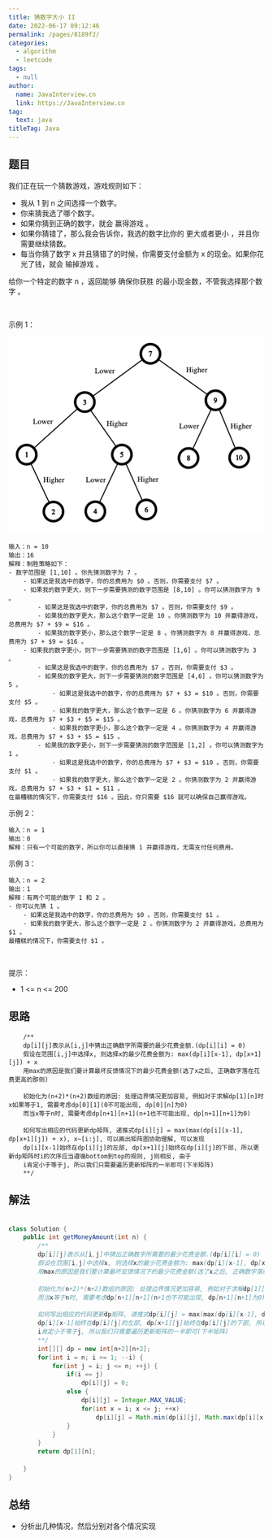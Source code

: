 ```yaml
---
title: 猜数字大小 II
date: 2022-06-17 09:12:46
permalink: /pages/8189f2/
categories: 
  - algorithm
  - leetcode
tags: 
  - null
author: 
  name: JavaInterview.cn
  link: https://JavaInterview.cn
tag: 
  text: java
titleTag: Java
---
```



## 题目

我们正在玩一个猜数游戏，游戏规则如下：

- 我从 1 到 n 之间选择一个数字。
- 你来猜我选了哪个数字。
- 如果你猜到正确的数字，就会 赢得游戏 。
- 如果你猜错了，那么我会告诉你，我选的数字比你的 更大或者更小 ，并且你需要继续猜数。
- 每当你猜了数字 x 并且猜错了的时候，你需要支付金额为 x 的现金。如果你花光了钱，就会 输掉游戏 。

给你一个特定的数字 n ，返回能够 确保你获胜 的最小现金数，不管我选择那个数字 。

 

示例 1：

![](../../../media/pictures/leetcode/graph.png)

    输入：n = 10
    输出：16
    解释：制胜策略如下：
    - 数字范围是 [1,10] 。你先猜测数字为 7 。
        - 如果这是我选中的数字，你的总费用为 $0 。否则，你需要支付 $7 。
        - 如果我的数字更大，则下一步需要猜测的数字范围是 [8,10] 。你可以猜测数字为 9 。
            - 如果这是我选中的数字，你的总费用为 $7 。否则，你需要支付 $9 。
            - 如果我的数字更大，那么这个数字一定是 10 。你猜测数字为 10 并赢得游戏，总费用为 $7 + $9 = $16 。
            - 如果我的数字更小，那么这个数字一定是 8 。你猜测数字为 8 并赢得游戏，总费用为 $7 + $9 = $16 。
        - 如果我的数字更小，则下一步需要猜测的数字范围是 [1,6] 。你可以猜测数字为 3 。
            - 如果这是我选中的数字，你的总费用为 $7 。否则，你需要支付 $3 。
            - 如果我的数字更大，则下一步需要猜测的数字范围是 [4,6] 。你可以猜测数字为 5 。
                - 如果这是我选中的数字，你的总费用为 $7 + $3 = $10 。否则，你需要支付 $5 。
                - 如果我的数字更大，那么这个数字一定是 6 。你猜测数字为 6 并赢得游戏，总费用为 $7 + $3 + $5 = $15 。
                - 如果我的数字更小，那么这个数字一定是 4 。你猜测数字为 4 并赢得游戏，总费用为 $7 + $3 + $5 = $15 。
            - 如果我的数字更小，则下一步需要猜测的数字范围是 [1,2] 。你可以猜测数字为 1 。
                - 如果这是我选中的数字，你的总费用为 $7 + $3 = $10 。否则，你需要支付 $1 。
                - 如果我的数字更大，那么这个数字一定是 2 。你猜测数字为 2 并赢得游戏，总费用为 $7 + $3 + $1 = $11 。
    在最糟糕的情况下，你需要支付 $16 。因此，你只需要 $16 就可以确保自己赢得游戏。
示例 2：

    输入：n = 1
    输出：0
    解释：只有一个可能的数字，所以你可以直接猜 1 并赢得游戏，无需支付任何费用。
示例 3：

    输入：n = 2
    输出：1
    解释：有两个可能的数字 1 和 2 。
    - 你可以先猜 1 。
        - 如果这是我选中的数字，你的总费用为 $0 。否则，你需要支付 $1 。
        - 如果我的数字更大，那么这个数字一定是 2 。你猜测数字为 2 并赢得游戏，总费用为 $1 。
    最糟糕的情况下，你需要支付 $1 。
 

提示：

- 1 <= n <= 200



## 思路

        /**
        dp[i][j]表示从[i,j]中猜出正确数字所需要的最少花费金额.(dp[i][i] = 0)
        假设在范围[i,j]中选择x, 则选择x的最少花费金额为: max(dp[i][x-1], dp[x+1][j]) + x
        用max的原因是我们要计算最坏反馈情况下的最少花费金额(选了x之后, 正确数字落在花费更高的那侧)
        
        初始化为(n+2)*(n+2)数组的原因: 处理边界情况更加容易, 例如对于求解dp[1][n]时x如果等于1, 需要考虑dp[0][1](0不可能出现, dp[0][n]为0)
        而当x等于n时, 需要考虑dp[n+1][n+1](n+1也不可能出现, dp[n+1][n+1]为0)
        
        如何写出相应的代码更新dp矩阵, 递推式dp[i][j] = max(max(dp[i][x-1], dp[x+1][j]) + x), x~[i:j], 可以画出矩阵图协助理解, 可以发现
        dp[i][x-1]始终在dp[i][j]的左部, dp[x+1][j]始终在dp[i][j]的下部, 所以更新dp矩阵时i的次序应当遵循bottom到top的规则, j则相反, 由于
        i肯定小于等于j, 所以我们只需要遍历更新矩阵的一半即可(下半矩阵)
        **/

## 解法
```java

class Solution {
    public int getMoneyAmount(int n) {
        /**
        dp[i][j]表示从[i,j]中猜出正确数字所需要的最少花费金额.(dp[i][i] = 0)
        假设在范围[i,j]中选择x, 则选择x的最少花费金额为: max(dp[i][x-1], dp[x+1][j]) + x
        用max的原因是我们要计算最坏反馈情况下的最少花费金额(选了x之后, 正确数字落在花费更高的那侧)
        
        初始化为(n+2)*(n+2)数组的原因: 处理边界情况更加容易, 例如对于求解dp[1][n]时x如果等于1, 需要考虑dp[0][1](0不可能出现, dp[0][n]为0)
        而当x等于n时, 需要考虑dp[n+1][n+1](n+1也不可能出现, dp[n+1][n+1]为0)
        
        如何写出相应的代码更新dp矩阵, 递推式dp[i][j] = max(max(dp[i][x-1], dp[x+1][j]) + x), x~[i:j], 可以画出矩阵图协助理解, 可以发现
        dp[i][x-1]始终在dp[i][j]的左部, dp[x+1][j]始终在dp[i][j]的下部, 所以更新dp矩阵时i的次序应当遵循bottom到top的规则, j则相反, 由于
        i肯定小于等于j, 所以我们只需要遍历更新矩阵的一半即可(下半矩阵)
        **/
        int[][] dp = new int[n+2][n+2];
        for(int i = n; i >= 1; --i) {
            for(int j = i; j <= n; ++j) {
                if(i == j)
                    dp[i][j] = 0;
                else {
                    dp[i][j] = Integer.MAX_VALUE;
                    for(int x = i; x <= j; ++x) 
                        dp[i][j] = Math.min(dp[i][j], Math.max(dp[i][x-1], dp[x+1][j]) + x);
                }
            }
        }
        return dp[1][n];

    }
}
```

## 总结

- 分析出几种情况，然后分别对各个情况实现 
